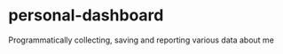 personal-dashboard
==================

Programmatically collecting, saving and reporting various data about me

